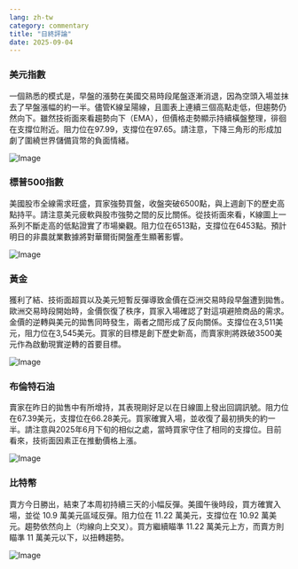 ```yaml
---
lang: zh-tw
category: commentary
title: "日終評論"
date: 2025-09-04
---
```


### 美元指數

一個熟悉的模式是，早盤的漲勢在美國交易時段尾盤逐漸消退，因為空頭入場並抹去了早盤漲幅的約一半。儘管K線呈陽線，且圖表上連續三個高點走低，但趨勢仍然向下。雖然技術面來看趨勢向下（EMA），但價格走勢顯示持續橫盤整理，徘徊在支撐位附近。阻力位在97.99，支撐位在97.65。請注意，下降三角形的形成加劇了圍繞世界儲備貨幣的負面情緒。

![Image](https://markleighedu.github.io/img/Sep-2025/04-Sep-2025/usdindex.jpg)

### 標普500指數

美國股市全線需求旺盛，買家強勢買盤，收盤突破6500點，與上週創下的歷史高點持平。請注意美元疲軟與股市強勢之間的反比關係。從技術面來看，K線圖上一系列不斷走高的低點證實了市場樂觀。阻力位在6513點，支撐位在6453點。預計明日的非農就業數據將對華爾街開盤產生顯著影響。

![Image](https://markleighedu.github.io/img/Sep-2025/04-Sep-2025/sp500.jpg)

### 黃金

獲利了結、技術面超買以及美元短暫反彈導致金價在亞洲交易時段早盤遭到拋售。歐洲交易時段開始時，金價恢復了秩序，買家入場確認了對這項避險商品的需求。金價的逆轉與美元的拋售同時發生，兩者之間形成了反向關係。支撐位在3,511美元，阻力位在3,545美元。買家的目標是創下歷史新高，而賣家則將跌破3500美元作為啟動現實逆轉的首要目標。

![Image](https://markleighedu.github.io/img/Sep-2025/04-Sep-2025/gold.jpg)

### 布倫特石油

賣家在昨日的拋售中有所增持，其表現剛好足以在日線圖上發出回調訊號。阻力位在67.39美元，支撐位在66.28美元。買家確實入場，並收復了最初損失的約一半。請注意與2025年6月下旬的相似之處，當時買家守住了相同的支撐位。目前看來，技術面因素正在推動價格上漲。

![Image](https://markleighedu.github.io/img/Sep-2025/04-Sep-2025/brentoil.jpg)

### 比特幣

賣方今日勝出，結束了本周初持續三天的小幅反彈。美國午後時段，買方確實入場，並從 10.9 萬美元區域反彈。阻力位在 11.22 萬美元，支撐位在 10.92 萬美元。趨勢依然向上（均線向上交叉）。買方繼續瞄準 11.22 萬美元上方，而賣方則瞄準 11 萬美元以下，以扭轉趨勢。

![Image](https://markleighedu.github.io/img/Sep-2025/04-Sep-2025/bitcoin.jpg)

